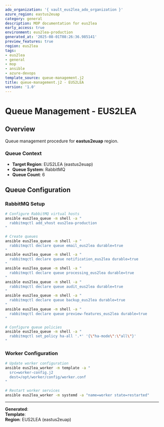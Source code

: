 ```yaml
---
ado_organization: '{ vault_eus2lea_ado_organization }'
azure_region: eastus2euap
category: general
description: MOP documentation for eus2lea
early_access: true
environment: eus2lea-production
generated_at: '2025-08-01T08:26:36.985141'
preview_features: true
region: eus2lea
tags:
- eus2lea
- general
- mop
- ansible
- azure-devops
template_source: queue-management.j2
title: queue-management.j2 - EUS2LEA
version: '1.0'
---
```



# Queue Management - EUS2LEA

## Overview

Queue management procedure for **eastus2euap** region.

### Queue Context

- **Target Region**: EUS2LEA (eastus2euap)
- **Queue System**: RabbitMQ
- **Queue Count**: 6

## Queue Configuration

### RabbitMQ Setup
```bash
# Configure RabbitMQ virtual hosts
ansible eus2lea_queue -m shell -a "
  rabbitmqctl add_vhost eus2lea-production
"

# Create queues
ansible eus2lea_queue -m shell -a "
  rabbitmqctl declare queue email_eus2lea durable=true
"
ansible eus2lea_queue -m shell -a "
  rabbitmqctl declare queue notification_eus2lea durable=true
"
ansible eus2lea_queue -m shell -a "
  rabbitmqctl declare queue processing_eus2lea durable=true
"
ansible eus2lea_queue -m shell -a "
  rabbitmqctl declare queue audit_eus2lea durable=true
"
ansible eus2lea_queue -m shell -a "
  rabbitmqctl declare queue backup_eus2lea durable=true
"
ansible eus2lea_queue -m shell -a "
  rabbitmqctl declare queue preview-features_eus2lea durable=true
"

# Configure queue policies
ansible eus2lea_queue -m shell -a "
  rabbitmqctl set_policy ha-all '.*' '{\"ha-mode\":\"all\"}'
"
```

### Worker Configuration
```bash
# Update worker configuration
ansible eus2lea_worker -m template -a "
  src=worker-config.j2
  dest=/opt/worker/config/worker.conf
"

# Restart worker services
ansible eus2lea_worker -m systemd -a "name=worker state=restarted"
```

---

**Generated**:   
**Template**:   
**Region**: EUS2LEA (eastus2euap)